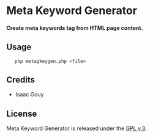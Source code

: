 
# Meta Keyword Generator

#### Create meta keywords tag from HTML page content.


## Usage

       php metagkeygen.php <file>


## Credits

+ Isaac Gouy


## License

Meta Keyword Generator is released under the [GPL v.3](https://www.gnu.org/licenses/gpl-3.0.html).
